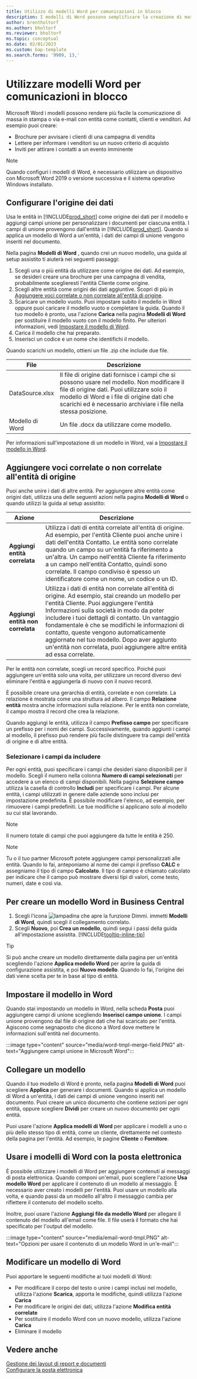 ```yaml
---
title: Utilizzo di modelli Word per comunicazioni in blocco
description: I modelli di Word possono semplificare la creazione di massa di documenti personalizzati per entità specifiche.
author: brentholtorf
ms.author: bholtorf
ms.reviewer: bholtorf
ms.topic: conceptual
ms.date: 02/01/2023
ms.custom: bap-template
ms.search.forms: '9989, 13,'
---
```


# <a name="use-word-templates-for-bulk-communication"></a><a name="use-word-templates-for-bulk-communication"></a>Utilizzare modelli Word per comunicazioni in blocco

Microsoft Word i modelli possono rendere più facile la comunicazione di massa in stampa o via e-mail con entità come contatti, clienti e venditori. Ad esempio puoi creare:

* Brochure per avvisare i clienti di una campagna di vendita
* Lettere per informare i venditori su un nuovo criterio di acquisto
* Inviti per attirare i contatti a un evento imminente

> [!NOTE]
> Quando configuri i modelli di Word, è necessario utilizzare un dispositivo con Microsoft Word 2019 o versione successiva e il sistema operativo Windows installato.

## <a name="set-up-the-source-of-data"></a><a name="set-up-the-source-of-data"></a>Configurare l'origine dei dati

Usa le entità in [!INCLUDE[prod_short](includes/prod_short.md)] come origine dei dati per il modello e aggiungi campi unione per personalizzare i documenti per ciascuna entità. I campi di unione provengono dall'entità in [!INCLUDE[prod_short](includes/prod_short.md)]. Quando si applica un modello di Word a un'entità, i dati dei campi di unione vengono inseriti nel documento.

Nella pagina **Modelli di Word** , quando crei un nuovo modello, una guida al setup assistito ti aiuterà nei seguenti passaggi:

1. Scegli una o più entità da utilizzare come origine dei dati. Ad esempio, se desideri creare una brochure per una campagna di vendita, probabilmente sceglieresti l'entità Cliente come origine.
2. Scegli altre entità come origini dei dati aggiuntive. Scopri di più in [Aggiungere voci correlate o non correlate all'entità di origine](#add-entries-that-are-related-or-unrelated-to-the-source-entity).
3. Scaricare un modello vuoto. Puoi impostare subito il modello in Word oppure puoi caricare il modello vuoto e completare la guida. Quando il tuo modello è pronto, usa l'azione **Carica** nella pagina **Modelli di Word** per sostituire il modello vuoto con il modello finito. Per ulteriori informazioni, vedi [Impostare il modello di Word](#set-up-the-template-in-word).
4. Carica il modello che hai preparato.
5. Inserisci un codice e un nome che identifichi il modello.

Quando scarichi un modello, ottieni un file .zip che include due file.

|File  |Descrizione  |
|---------|---------|
|DataSource.xlsx     | Il file di origine dati fornisce i campi che si possono usare nel modello. Non modificare il file di origine dati. Puoi utilizzare solo il modello di Word e i file di origine dati che scarichi ed è necessario archiviare i file nella stessa posizione.     |
|Modello di Word     | Un file .docx da utilizzare come modello.        |

Per informazioni sull'impostazione di un modello in Word, vai a [Impostare il modello in Word](#set-up-the-template-in-word).

## <a name="add-entries-that-are-related-or-unrelated-to-the-source-entity"></a><a name="add-entries-that-are-related-or-unrelated-to-the-source-entity"></a>Aggiungere voci correlate o non correlate all'entità di origine

Puoi anche unire i dati di altre entità. Per aggiungere altre entità come origini dati, utilizza una delle seguenti azioni nella pagina **Modelli di Word** o quando utilizzi la guida al setup assistito:

|Azione  |Descrizione  |
|---------|---------|
|**Aggiungi entità correlata**  | Utilizza i dati di entità correlate all'entità di origine. Ad esempio, per l'entità Cliente puoi anche unire i dati dell'entità Contatto. Le entità sono correlate quando un campo su un'entità fa riferimento a un'altra. Un campo nell'entità Cliente fa riferimento a un campo nell'entità Contatto, quindi sono correlate. Il campo condiviso è spesso un identificatore come un nome, un codice o un ID.        |
|**Aggiungi entità non correlata**| Utilizza i dati di entità non correlate all'entità di origine. Ad esempio, stai creando un modello per l'entità Cliente. Puoi aggiungere l'entità Informazioni sulla società in modo da poter includere i tuoi dettagli di contatto. Un vantaggio fondamentale è che se modifichi le informazioni di contatto, queste vengono automaticamente aggiornate nel tuo modello. Dopo aver aggiunto un'entità non correlata, puoi aggiungere altre entità ad essa correlate.         |

Per le entità non correlate, scegli un record specifico. Poiché puoi aggiungere un'entità solo una volta, per utilizzare un record diverso devi eliminare l'entità e aggiungerla di nuovo con il nuovo record.

È possibile creare una gerarchia di entità, correlate e non correlate. La relazione è mostrata come una struttura ad albero. Il campo **Relazione entità** mostra anche informazioni sulla relazione. Per le entità non correlate, il campo mostra il record che crea la relazione.

Quando aggiungi le entità, utilizza il campo **Prefisso campo** per specificare un prefisso per i nomi dei campi. Successivamente, quando aggiunti i campi al modello, il prefisso può rendere più facile distinguere tra campi dell'entità di origine e di altre entità.

### <a name="select-the-fields-to-include"></a><a name="select-the-fields-to-include"></a>Selezionare i campi da includere

Per ogni entità, puoi specificare i campi che desideri siano disponibili per il modello. Scegli il numero nella colonna **Numero di campi selezionati** per accedere a un elenco di campi disponibili. Nella pagina **Selezione campo** utilizza la casella di controllo **Includi** per specificare i campi. Per alcune entità, i campi utilizzati in genere dalle aziende sono inclusi per impostazione predefinita. È possibile modificare l'elenco, ad esempio, per rimuovere i campi predefiniti. Le tue modifiche si applicano solo al modello su cui stai lavorando.

> [!NOTE]
> Il numero totale di campi che puoi aggiungere da tutte le entità è 250.

> [!NOTE]
> Tu o il tuo partner Microsoft potete aggiungere campi personalizzati alle entità. Quando lo fai, anteponiamo al nome dei campi il prefisso **CALC** e assegniamo il tipo di campo **Calcolato**. Il tipo di campo è chiamato calcolato per indicare che il campo può mostrare diversi tipi di valori, come testo, numeri, date e così via.

## <a name="to-create-a-word-template-in-business-central"></a><a name="to-create-a-word-template-in-business-central"></a>Per creare un modello Word in Business Central

1. Scegli l'icona ![lampadina che apre la funzione Dimmi.](media/ui-search/search_small.png "Dimmi cosa vuoi fare") immetti **Modelli di Word**, quindi scegli il collegamento correlato.
2. Scegli **Nuovo**, poi **Crea un modello**, quindi segui i passi della guida all'impostazione assistita. [!INCLUDE[tooltip-inline-tip](includes/tooltip-inline-tip_md.md)]

> [!TIP]
> Si può anche creare un modello direttamente dalla pagina per un'entità scegliendo l'azione **Applica modello Word** per aprire la guida di configurazione assistita, e poi **Nuovo modello**. Quando lo fai, l'origine dei dati viene scelta per te in base al tipo di entità.

## <a name="set-up-the-template-in-word"></a><a name="set-up-the-template-in-word"></a>Impostare il modello in Word

Quando stai impostando un modello in Word, nella scheda **Posta** puoi aggiungere campi di unione scegliendo **Inserisci campo unione**. I campi unione provengono dal file di origine dati che hai scaricato per l'entità. Agiscono come segnaposto che dicono a Word dove mettere le informazioni sull'entità nel documento.

:::image type="content" source="media/word-tmpl-merge-field.PNG" alt-text="Aggiungere campi unione in Microsoft Word":::

## <a name="apply-a-template"></a><a name="apply-a-template"></a>Collegare un modello

Quando il tuo modello di Word è pronto, nella pagina **Modelli di Word** puoi scegliere **Applica** per generare i documenti. Quando si applica un modello di Word a un'entità, i dati dei campi di unione vengono inseriti nel documento. Puoi creare un unico documento che contiene sezioni per ogni entità, oppure scegliere **Dividi** per creare un nuovo documento per ogni entità.

Puoi usare l'azione **Applica modelli di Word** per applicare i modelli a uno o più dello stesso tipo di entità, come un cliente, direttamente nel contesto della pagina per l'entità. Ad esempio, le pagine **Cliente** o **Fornitore**.

## <a name="use-word-templates-with-email"></a><a name="use-word-templates-with-email"></a>Usare i modelli di Word con la posta elettronica

È possibile utilizzare i modelli di Word per aggiungere contenuti ai messaggi di posta elettronica. Quando componi un'email, puoi scegliere l'azione **Usa modello Word** per applicare il contenuto di un modello al messaggio. È necessario aver creato i modelli per l'entità. Puoi usare un modello alla volta, e quando passi da un modello all'altro il messaggio cambia per riflettere il contenuto del modello scelto.

Inoltre, puoi usare l'azione **Aggiungi file da modello Word** per allegare il contenuto del modello all'email come file. Il file userà il formato che hai specificato per l'output del modello.

:::image type="content" source="media/email-word-tmpl.PNG" alt-text="Opzioni per usare il contenuto di un modello Word in un'e-mail":::

## <a name="edit-a-word-template"></a><a name="edit-a-word-template"></a>Modificare un modello di Word

Puoi apportare le seguenti modifiche ai tuoi modelli di Word:

* Per modificare il corpo del testo o unire i campi inclusi nel modello, utilizza l'azione **Scarica**, apporta le modifiche, quindi utilizza l'azione **Carica**
* Per modificare le origini dei dati, utilizza l'azione **Modifica entità correlate**
* Per sostituire il modello Word con un nuovo modello, utilizza l'azione **Carica**
* Eliminare il modello

## <a name="see-also"></a><a name="see-also"></a>Vedere anche

[Gestione dei layout di report e documenti](ui-manage-report-layouts.md)  
[Configurare la posta elettronica](admin-how-setup-email.md)  
